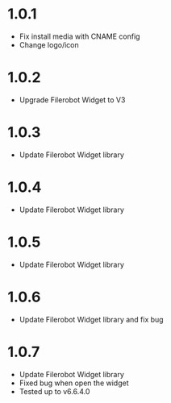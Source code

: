 # 1.0.1
- Fix install media with CNAME config
- Change logo/icon

# 1.0.2
- Upgrade Filerobot Widget to V3

# 1.0.3
- Update Filerobot Widget library

# 1.0.4
- Update Filerobot Widget library

# 1.0.5
- Update Filerobot Widget library

# 1.0.6
- Update Filerobot Widget library and fix bug

# 1.0.7
- Update Filerobot Widget library
- Fixed bug when open the widget
- Tested up to v6.6.4.0